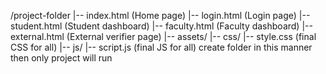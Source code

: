 /project-folder
|-- index.html (Home page)
|-- login.html (Login page)
|-- student.html (Student dashboard)
|-- faculty.html (Faculty dashboard)
|-- external.html (External verifier page)
|-- assets/
   |-- css/
       |-- style.css   (final CSS for all)
   |-- js/
       |-- script.js   (final JS for all)
create folder in this manner then only project will run
